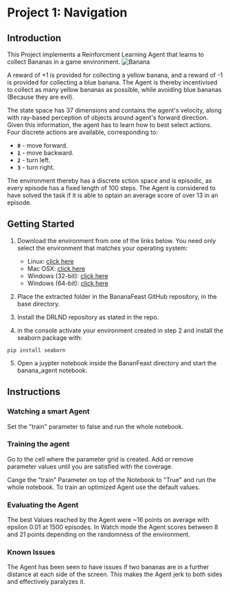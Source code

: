 [//]: # (Image References)

[image1]: https://user-images.githubusercontent.com/10624937/42135619-d90f2f28-7d12-11e8-8823-82b970a54d7e.gif "Trained Agent"

[banana]: https://media.giphy.com/media/1uPiL9Amv5zkk/giphy.gif
"Banana"

# Project 1: Navigation

## Introduction

This Project implements a Reinforcment Learning Agent that learns to collect Bananas in a game environment.
![Banana][banana]

A reward of +1 is provided for collecting a yellow banana, and a reward of -1 is provided for collecting a blue banana.  The Agent is thereby incentivised to collect as many yellow bananas as possible, while avoiding blue bananas (Because they are evil).

The state space has 37 dimensions and contains the agent's velocity, along with ray-based perception of objects around agent's forward direction.  Given this information, the agent has to learn how to best select actions.  Four discrete actions are available, corresponding to:
- **`0`** - move forward.
- **`1`** - move backward.
- **`2`** - turn left.
- **`3`** - turn right.

The environment thereby has a discrete sction space and is episodic, as every episode has a fixed length of 100 steps. The Agent is considered to have solved the task if it is able to optain an average score of over 13 in an episode.

## Getting Started

1. Download the environment from one of the links below.  You need only select the environment that matches your operating system:
    - Linux: [click here](https://s3-us-west-1.amazonaws.com/udacity-drlnd/P1/Banana/Banana_Linux.zip)
    - Mac OSX: [click here](https://s3-us-west-1.amazonaws.com/udacity-drlnd/P1/Banana/Banana.app.zip)
    - Windows (32-bit): [click here](https://s3-us-west-1.amazonaws.com/udacity-drlnd/P1/Banana/Banana_Windows_x86.zip)
    - Windows (64-bit): [click here](https://s3-us-west-1.amazonaws.com/udacity-drlnd/P1/Banana/Banana_Windows_x86_64.zip)

2. Place the extracted folder in the BananaFeast GitHub repository, in the base directory.

3. Install the DRLND repository as stated in the repo.

4. in the console activate your environment created in step 2 and install the seaborn package with:
```
pip install seaborn 
```
5. Open a juypter notebook inside the BananFeast directory and start the banana_agent notebook.

## Instructions

### Watching a smart Agent

Set the "train" parameter to false and run the whole notebook.


### Training the agent

Go to the cell where the parameter grid is created.
Add or remove parameter values until you are satisfied with the coverage.

Cange the "train" Parameter on top of the Notebook to "True" and run the whole notebook.
To train an optimized Agent use the default values.

### Evaluating the Agent

The best Values reached by the Agent were ~16 points on average with epsilon 0.01 at 1500 episodes.
In Watch mode the Agent scores between 8 and 21 points depending on the randomness of the environment.

### Known Issues

The Agent has been seen to have issues if two bananas are in a further distance at each side of the screen. This makes the Agent jerk to both sides and effectively paralyzes it.
